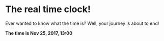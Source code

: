 # The real time clock!

Ever wanted to know what the time is? Well, your journey is about to end!

**The time is Nov 25, 2017, 13:00**